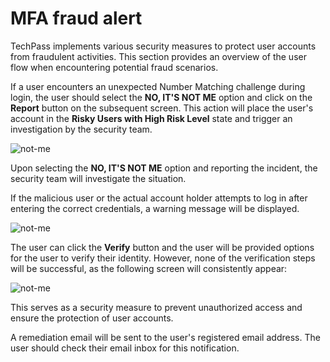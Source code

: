 # MFA fraud alert
TechPass implements various security measures to protect user accounts from fraudulent activities. This section provides an overview of the user flow when encountering potential fraud scenarios.

If a user encounters an unexpected Number Matching challenge during login, the user should select the **NO, IT'S NOT ME** option and click on the **Report** button on the subsequent screen. This action will place the user's account in the **Risky Users with High Risk Level** state and trigger an investigation by the security team.

![not-me](/assets/images/mfa-fraud/unexpected-no.png)

Upon selecting the **NO, IT'S NOT ME** option and reporting the incident, the security team will investigate the situation.

If the malicious user or the actual account holder attempts to log in after entering the correct credentials, a warning message will be displayed. 

![not-me](/assets/images/mfa-fraud/acc-risk.png)

The user can click the **Verify** button and the user will be provided options for the user to verify their identity. However, none of the verification steps will be successful, as the following screen will consistently appear:

![not-me](/assets/images/mfa-fraud/request-denied.png)

This serves as a security measure to prevent unauthorized access and ensure the protection of user accounts.

A remediation email will be sent to the user's registered email address. The user should check their email inbox for this notification.